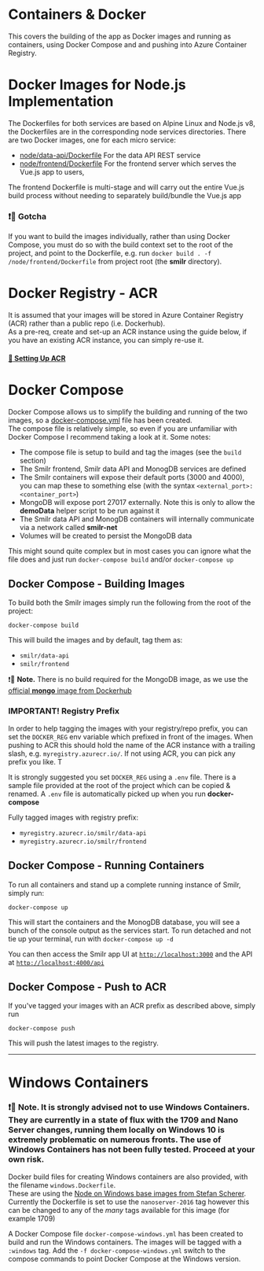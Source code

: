 # Containers & Docker

This covers the building of the app as Docker images and running as containers, using Docker Compose and and pushing into Azure Container Registry.

# Docker Images for Node.js Implementation
The Dockerfiles for both services are based on Alpine Linux and Node.js v8, the Dockerfiles are in the corresponding node services directories. There are two Docker images, one for each micro service:
 - [node/data-api/Dockerfile](../node/data-api/Dockerfile) For the data API REST service
 - [node/frontend/Dockerfile](../node/frontend/Dockerfile) For the frontend server which serves the Vue.js app to users, 

The frontend Dockerfile is multi-stage and will carry out the entire Vue.js build process without needing to separately build/bundle the Vue.js app

### :exclamation::speech_balloon: Gotcha
If you want to build the images individually, rather than using Docker Compose, you must do so with the build context set to the root of the project, and point to the Dockerfile, e.g. run `docker build . -f /node/frontend/Dockerfile` from project root (the **smilr** directory).

# Docker Registry - ACR
It is assumed that your images will be stored in Azure Container Registry (ACR) rather than a public repo (i.e. Dockerhub).  
As a pre-req, create and set-up an ACR instance using the guide below, if you have an existing ACR instance, you can simply re-use it.

#### [:page_with_curl: Setting Up ACR](acr.md)

# Docker Compose
Docker Compose allows us to simplify the building and running of the two images, so a [docker-compose.yml](/docker-compose.yml) file has been created.  
The compose file is relatively simple, so even if you are unfamiliar with Docker Compose I recommend taking a look at it. Some notes:
- The compose file is setup to build and tag the images (see the `build` section)
- The Smilr frontend, Smilr data API and MonogDB services are defined
- The Smilr containers will expose their default ports (3000 and 4000), you can map these to something else (with the syntax `<external_port>:<container_port>`)
- MongoDB will expose port 27017 externally. Note this is only to allow the **demoData** helper script to be run against it
- The Smilr data API and MonogDB containers will internally communicate via a network called **smilr-net**
- Volumes will be created to persist the MongoDB data

This might sound quite complex but in most cases you can ignore what the file does and just run `docker-compose build` and/or `docker-compose up`

## Docker Compose - Building Images

To build both the Smilr images simply run the following from the root of the project:
```
docker-compose build
```

This will build the images and by default, tag them as: 
- `smilr/data-api` 
- `smilr/frontend`

:exclamation::speech_balloon: **Note.** There is no build required for the MongoDB image, as we use the [official **mongo** image from Dockerhub](https://hub.docker.com/_/mongo/)

### IMPORTANT! Registry Prefix 
In order to help tagging the images with your registry/repo prefix, you can set the `DOCKER_REG` env variable which prefixed in front of the images. When pushing to ACR this should hold the name of the ACR instance with a trailing slash, e.g. `myregistry.azurecr.io/`. If not using ACR, you can pick any prefix you like. T  

It is strongly suggested you set `DOCKER_REG` using a `.env` file. There is a sample file provided at the root of the project which can be copied & renamed. A `.env` file is automatically picked up when you run **docker-compose**

Fully tagged images with registry prefix:
- `myregistry.azurecr.io/smilr/data-api` 
- `myregistry.azurecr.io/smilr/frontend`


## Docker Compose - Running Containers
To run all containers and stand up a complete running instance of Smilr, simply run:
```
docker-compose up
```
This will start the containers and the MonogDB database, you will see a bunch of the console output as the services start. To run detached and not tie up your terminal, run with `docker-compose up -d`

You can then access the Smilr app UI at [`http://localhost:3000`](http://localhost:3000) and the API at [`http://localhost:4000/api`](http://localhost:4000/api)


## Docker Compose - Push to ACR
If you've tagged your images with an ACR prefix as described above, simply run
```
docker-compose push
```
This will push the latest images to the registry.

---

# Windows Containers

### :exclamation::speech_balloon: Note. **It is strongly advised not to use Windows Containers**. They are currently in a state of flux with the 1709 and Nano Server changes, running them locally on Windows 10 is extremely problematic on numerous fronts. The use of Windows Containers has not been fully tested. Proceed at your own risk.

Docker build files for creating Windows containers are also provided, with the filename `windows.Dockerfile`.  
These are using the [Node on Windows base images from Stefan Scherer](https://hub.docker.com/r/stefanscherer/node-windows/). Currently the Dockerfile is set to use the `nanoserver-2016` tag however this can be changed to any of the *many* tags available for this image (for example 1709)

A Docker Compose file `docker-compose-windows.yml` has been created to build and run the Windows containers. The images will be tagged with a `:windows` tag. Add the `-f docker-compose-windows.yml` switch to the compose commands to point Docker Compose at the Windows version.

